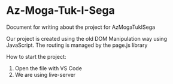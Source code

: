 # Az-Moga-Tuk-I-Sega

Document for writing about the project for AzMogaTukISega

Our project is created using the old DOM Manipulation way using JavaScript. The routing is managed by the page.js library

How to start the project:
1. Open the file with VS Code 
2. We are using live-server